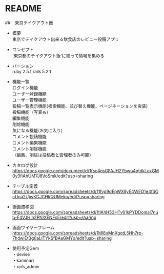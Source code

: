 # README
##　東京テイクアウト飯

* 概要
<br>東京でテイクアウト出来る飲食店のレビュー投稿アプリ

* コンセプト
<br>'東京都のテイクアウト飯'に絞って情報を集める

* バーション
<br>ruby 2.5.1,rails 5.2.1

* 機能一覧
<br>ログイン機能
<br>ユーザー登録機能
<br>ユーザー管理機能
<br>投稿一覧表示機能(検索機能、並び替え機能、ページネーションを実装)
<br>投稿機能（写真も）
<br>編集機能
<br>削除機能
<br>気になる機能(お気に入り)
<br>コメント投稿機能
<br>コメント編集機能
<br>コメント削除機能
<br>（編集、削除は投稿者と管理者のみ可能）


* カタログ設計
https://docs.google.com/document/d/1fsc4qsGFAJH2Ybwu4qtdkLoxGM0y3fiAhUM7J8VoSmk/edit?usp=sharing

* テーブル定義
https://docs.google.com/spreadsheets/d/11fvp9dEpWX6yE4WEO1e4f4OcUnu2UjwKGJGHkQUMeko/edit?usp=sharing

* 画面遷移図
https://docs.google.com/spreadsheets/d/1tlAhH53HTv61kPYDDomal7nub-F4VJHIh2PNIXENFsE/edit?usp=sharing

* 画面ワイヤーフレーム
https://docs.google.com/spreadsheets/d/1Ml8oMnXgqtL5Hh7rp-7hdwIEt3g0aLITYkSfBAaGMYo/edit?usp=sharing

* 使用予定Gem
<br>・devise
<br>・kaminari
<br>・rails_admin


